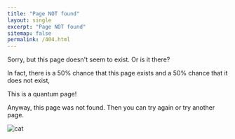 ```yaml
---
title: "Page NOT found"
layout: single
excerpt: "Page NOT found"
sitemap: false
permalink: /404.html
---
```


Sorry, but this page doesn't seem to exist. Or is it there?

In fact, there is a 50% chance that this page exists and a 50% chance that it does not exist,

This is a quantum page!


Anyway, this page was not found. Then you can try again or try another page.


<img src="{{ site.url }}{{ site.baseurl }}/images/andre.png" alt="cat">

<div id="text"></div>
<div id="imagem"></div>


<script>
var y = Math.floor((Math.random() * 2) + 1);
var greet;
var img1 = document.createElement("img");

if (y == 1) {
  greet = "The page exists!";
  img1.src = "/images/andre.png";
} else  {
  greet = "The page does not exists!";
  img1.src = "/images/andre.png";
}
</script>


<script>
document.getElementById("text").innerHTML = greet;
document.getElementById("imagem").innerHTML = img1;

</script>
